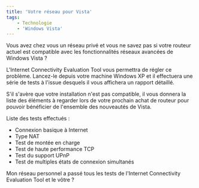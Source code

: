 ```yaml
---
title: 'Votre réseau pour Vista'
tags:
    - Technologie
    - 'Windows Vista'
---
```


Vous avez chez vous un réseau privé et vous ne savez pas si votre routeur actuel
est compatible avec les fonctionnalités réseaux avancées de Windows Vista ?

L'Internet Connectivity Evaluation Tool vous permettra de régler ce problème.
Lancez-le depuis votre machine Windows XP et il effectuera une série de tests à
l'issue desquels il vous affichera un rapport détaillé.

S'il s'avère que votre installation n'est pas compatible, il vous donnera la
liste des éléments à regarder lors de votre prochain achat de routeur pour
pouvoir bénéficier de l'ensemble des nouveautés de Vista.

Liste des tests effectués :

-   Connexion basique à Internet
-   Type NAT
-   Test de montée en charge
-   Test de haute performance TCP
-   Test du support UPnP
-   Test de multiples états de connexion simultanés

Mon réseau personnel a passé tous les tests de l'Internet Connectivity
Evaluation Tool et le vôtre ?
